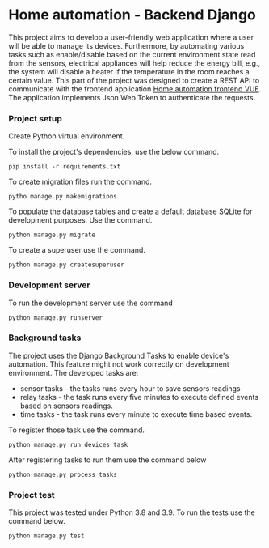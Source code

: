 # Home automation - Backend Django
This project aims to develop a user-friendly web application where a user will be able
to manage its devices. Furthermore, by automating various tasks such as enable/disable based on the current
environment state read from the sensors, electrical appliances will help reduce the energy bill, e.g.,
the system will disable a heater if the temperature in the room reaches a certain value. 
This part of the project was designed to create a REST API to communicate with the frontend application 
[Home automation frontend VUE](https://github.com/player64/home-automation-frontend). 
The application implements Json Web Token to authenticate the requests.


### Project setup
Create Python virtual environment. 

To install the project's dependencies, use the below command.

`pip install -r requirements.txt`

To create migration files run the command.

`pytho manage.py makemigrations`

To populate the database tables and create a default database SQLite for development purposes. Use the command.

`python manage.py migrate`

To create a superuser use the command.

`python manage.py createsuperuser`

### Development server 
To run the development server use the command 

`python manage.py runserver`

### Background tasks
The project uses the Django Background Tasks to enable device's automation. This feature might not work correctly 
on development environment. The developed tasks are:

* sensor tasks - the tasks runs every hour to save sensors readings
* relay tasks - the task runs every five minutes to execute defined events based on sensors readings.
* time tasks - the task runs every minute to execute time based events. 

To register those task use the command.

`python manage.py run_devices_task`

After registering tasks to run them use the command below

`python manage.py process_tasks`

### Project test
This project was tested under Python 3.8 and 3.9. To run the tests use the command below.

```python manage.py test```